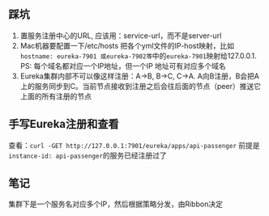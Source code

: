 ## 踩坑
1. 置服务注册中心的URL, 应该用：service-url，而不是server-url  
2. Mac机器要配置一下/etc/hosts 把各个yml文件的IP-host映射，比如`hostname: eureka-7901 或eureka-7902等`中的`eureka-7901`映射给127.0.0.1. PS: 
   每个域名都对应一个IP地址，但一个IP 地址可有对应多个域名
3. Eureka集群内部不可以像这样注册：A->B, B->C, C->A. A向B注册，B会把A上的服务同步到C。当前节点接收到注册之后会往后面的节点（peer）推送它上面的所有注册的节点
## 手写Eureka注册和查看

查看：`curl -GET http://127.0.0.1:7901/eureka/apps/api-passenger` 前提是`instance-id: api-passenger`的服务已经注册过了

## 笔记
集群下是一个服务名对应多个IP，然后根据策略分发，由Ribbon决定
